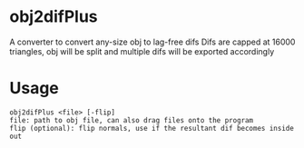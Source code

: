 # obj2difPlus
A converter to convert any-size obj to lag-free difs
Difs are capped at 16000 triangles, obj will be split and multiple difs will be exported accordingly

# Usage
```
obj2difPlus <file> [-flip]
file: path to obj file, can also drag files onto the program
flip (optional): flip normals, use if the resultant dif becomes inside out
```
